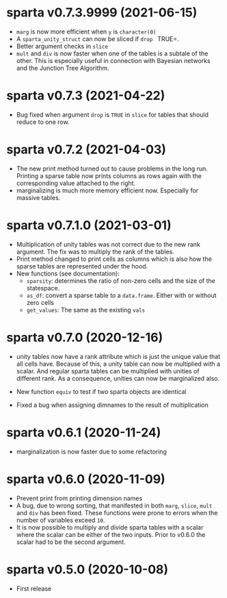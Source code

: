 # sparta v0.7.3.9999 (2021-06-15)

 * `marg` is now more efficient when `y` is `character(0)`
 * A `sparta_unity_struct` can now be sliced if `drop ` TRUE=.
 * Better argument checks in `slice`
 * `mult` and `div` is now faster when one of the tables is a subtale of the other. This is especially useful in connection with Bayesian networks and the Junction Tree Algorithm.

# sparta v0.7.3 (2021-04-22)

 * Bug fixed when argument `drop` is `TRUE` in `slice` for tables that should reduce to one row.

# sparta v0.7.2 (2021-04-03)
 * The new print method turned out to cause problems in the long run. Printing a sparse table now prints columns as rows again with the corresponding value attached to the right.
 * marginalizing is much more memory efficient now. Especially for massive tables.

# sparta v0.7.1.0 (2021-03-01)

 * Multiplication of unity tables was not correct due to the new rank argument. The fix was to multiply the rank of the tables.
 * Print method changed to print cells as columns which is also how the sparse tables are represented under the hood.
 * New functions (see documentation):
   + `sparsity`: determines the ratio of non-zero cells and the size of the statespace.
   + `as_df`: convert a sparse table to a `data.frame`. Either with or without zero cells
   + `get_values`: The same as the existing `vals`

# sparta v0.7.0 (2020-12-16)

 * unity tables now have a rank attribute which is just the
 unique value that all cells have. Because of this, a unity
 table can now be multiplied with a scalar. And regular 
 sparta tables can be multiplied with unities of different rank.
 As a consequence, unities can now be marginalized also.
 
 * New function `equiv` to test if two sparta objects are identical
 
 * Fixed a bug when assigning dimnames to the result of multiplication

# sparta v0.6.1 (2020-11-24)

 * marginalization is now faster due to some refactoring

# sparta v0.6.0 (2020-11-09)

 * Prevent print from printing dimension names
 * A bug, due to wrong sorting, that manifested in both `marg`, `slice`, `mult` and `div` has been fixed. These functions were prone to errors when the number of variables exceed `10`.
 * It is now possible to multiply and divide sparta tables with a scalar where the scalar can be either of the two inputs. Prior to v0.6.0 the scalar had to be the second argument.

# sparta v0.5.0 (2020-10-08)

 * First release
